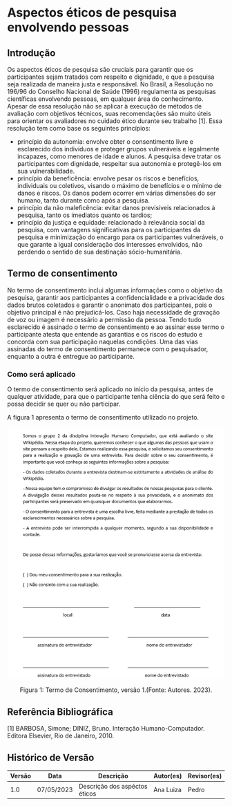 # Aspectos éticos de pesquisa envolvendo pessoas

## Introdução

Os aspectos éticos de pesquisa são cruciais para garantir que os participantes sejam tratados com respeito e dignidade, e que a pesquisa seja realizada de maneira justa e responsável. No Brasil, a Resolução no 196/96 do Conselho Nacional de Saúde (1996) regulamenta as pesquisas científicas envolvendo pessoas, em qualquer área do conhecimento. Apesar de essa resolução não se aplicar à execução de métodos de avaliação com objetivos técnicos, suas recomendações são muito úteis para orientar os avaliadores no cuidado ético durante seu trabalho [1]. Essa resolução tem como base os seguintes princípios:

- princípio da autonomia: envolve obter o consentimento livre e esclarecido dos indivíduos e proteger grupos vulneráveis e legalmente incapazes, como menores de idade e alunos. A pesquisa deve tratar os participantes com dignidade, respeitar sua autonomia e protegê-los em sua vulnerabilidade.
- princípio da beneficência: envolve pesar os riscos e benefícios, individuais ou coletivos, visando o máximo de benefícios e o mínimo de danos e riscos. Os danos podem ocorrer em várias dimensões do ser humano, tanto durante como após a pesquisa.
- princípio da não maleficência: evitar danos previsíveis relacionados à pesquisa, tanto os imediatos quanto os tardios;
- princípio da justiça e equidade: relacionado à relevância social da pesquisa, com vantagens significativas para os participantes da pesquisa e minimização do encargo para os participantes vulneráveis, o que garante a igual consideração dos interesses envolvidos, não perdendo o sentido de sua destinação sócio-humanitária.

## Termo de consentimento

No termo de consentimento inclui algumas informações como o objetivo da pesquisa, garantir aos participantes a confidencialidade e a privacidade dos dados brutos coletados e garantir o anonimato dos participantes, pois o objetivo principal é não prejudicá-los. Caso haja necessidade de gravação de voz ou imagem é necessário a permissão da pessoa. Tendo tudo esclarecido é assinado o termo de consentimento e ao assinar esse termo o participante atesta que entende as garantias e os riscos do estudo e concorda com sua participação naquelas condições. Uma das vias assinadas do termo de consentimento permanece com o pesquisador, enquanto a outra é entregue ao participante.

### Como será aplicado

O termo de consentimento será aplicado no início da pesquisa, antes de qualquer atividade, para que o participante tenha ciência do que será feito e possa decidir se quer ou não participar.

A figura 1 apresenta o termo de consentimento utilizado no projeto.

![Termo de Consentimento](../images/termoConsentimento.png)

<div style="text-align: center">
<p>Figura 1: Termo de Consentimento, versão 1.(Fonte: Autores. 2023).</p>
</div>

## Referência Bibliográfica

[1] BARBOSA, Simone; DINIZ, Bruno. Interação Humano-Computador. Editora Elsevier, Rio de Janeiro, 2010.

## Histórico de Versão

| Versão | Data       | Descrição                          | Autor(es) | Revisor(es) |
| ------- | ---------- | ------------------------------------ | --------- | ----------- |
| 1.0     | 07/05/2023 | Descrição dos aspéctos éticos | Ana Luiza   | Pedro   |
